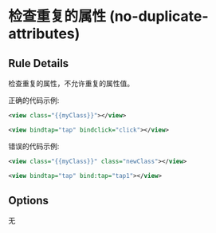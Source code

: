 # 检查重复的属性 (no-duplicate-attributes)


## Rule Details

检查重复的属性，不允许重复的属性值。

正确的代码示例:

```xml
<view class="{{myClass}}"></view>

<view bindtap="tap" bindclick="click"></view>
```

错误的代码示例:

```xml
<view class="{{myClass}}" class="newClass"></view>

<view bindtap="tap" bind:tap="tap1"></view>
```

## Options

无
